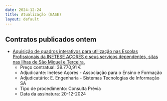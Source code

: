 ```yaml
---
date: 2024-12-24
title: Atualização (BASE)
layout: default
---
```

## Contratos publicados ontem

* [Aquisição de quadros interativos para utilização nas Escolas Profissionais da INETESE AÇORES e seus serviços dependentes, sitas nas Ilhas de São Miguel e Terceira.](https://www.base.gov.pt/Base4/pt/detalhe/?type=contratos&id=11106605)
  * Preço contratual: 39.770,91 €
  * Adjudicante: Inetese Açores - Associação para o Ensino e Formação
  * Adjudicatário: E. Engenharia  - Sistemas Tecnologias de Informação SA
  * Tipo de procedimento: Consulta Prévia
  * Data da assinatura: 20-12-2024

